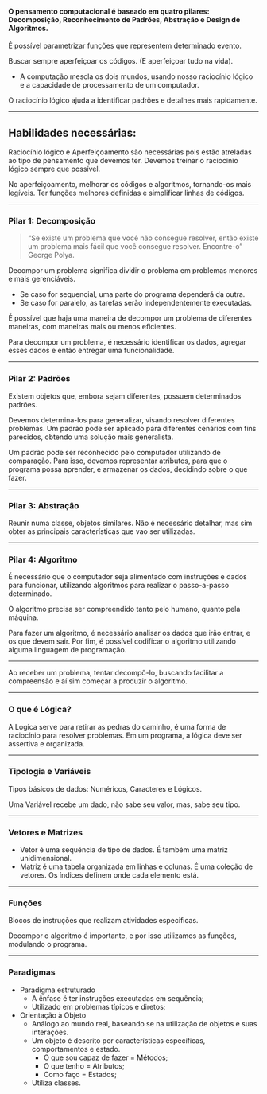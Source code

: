 #### O pensamento computacional é baseado em quatro pilares: Decomposição, Reconhecimento de Padrões, Abstração e Design de Algoritmos. 

É possível parametrizar funções que representem determinado evento.

Buscar sempre aperfeiçoar os códigos. (E aperfeiçoar tudo na vida).

- A computação mescla os dois mundos, usando nosso raciocínio lógico e a capacidade de processamento de um computador.

O raciocínio lógico ajuda a identificar padrões e detalhes mais rapidamente.

---

## Habilidades necessárias:

Raciocínio lógico e Aperfeiçoamento são necessárias pois estão atreladas ao tipo de pensamento que devemos ter. Devemos treinar o raciocínio lógico sempre que possível.

No aperfeiçoamento, melhorar os códigos e algoritmos, tornando-os mais legíveis. Ter funções melhores definidas e simplificar linhas de códigos.

---

### Pilar 1: Decomposição

> “Se existe um problema que você não consegue resolver, então existe um problema mais fácil que você consegue resolver. Encontre-o” George Polya.
> 

Decompor um problema significa dividir o problema em problemas menores e mais gerenciáveis.

- Se caso for sequencial, uma parte do programa dependerá da outra.
- Se caso for paralelo, as tarefas serão independentemente executadas.

É possível que haja uma maneira de decompor um problema de diferentes maneiras, com maneiras mais ou menos eficientes.

Para decompor um problema, é necessário identificar os dados, agregar esses dados e então entregar uma funcionalidade.

---

### Pilar 2: Padrões

 Existem objetos que, embora sejam diferentes, possuem determinados padrões.

Devemos determina-los para generalizar, visando resolver diferentes problemas. Um padrão pode ser aplicado para diferentes cenários com fins parecidos, obtendo uma solução mais generalista.

Um padrão pode ser reconhecido pelo computador utilizando de comparação. Para isso, devemos representar atributos, para que o programa possa aprender, e armazenar os dados, decidindo sobre o que fazer.

---

### Pilar 3: Abstração

Reunir numa classe, objetos similares. Não é necessário detalhar, mas sim obter as principais características que vao ser utilizadas.

---

### Pilar 4: Algoritmo

É necessário que o computador seja alimentado com instruções e dados  para funcionar, utilizando algoritmos para realizar o passo-a-passo determinado.

O algoritmo precisa ser compreendido tanto pelo humano, quanto pela máquina. 

Para fazer um algoritmo, é necessário analisar os dados que irão entrar, e os que devem sair. Por fim, é possível codificar o algoritmo utilizando alguma linguagem de programação.

---

Ao receber um problema, tentar decompô-lo, buscando facilitar a compreensão e aí sim começar a produzir o algoritmo.

---

### O que é Lógica?

A Logica serve para retirar as pedras do caminho, é uma forma de raciocínio para resolver problemas. Em um programa, a lógica deve ser assertiva e organizada.

---

### Tipologia e Variáveis

Tipos básicos de dados: Numéricos, Caracteres e Lógicos.

Uma Variável recebe um dado, não sabe seu valor, mas, sabe seu tipo.

---

### Vetores e Matrizes

- Vetor é uma sequência de tipo de dados. É também uma matriz unidimensional.
- Matriz é uma tabela organizada em linhas e colunas. É uma coleção de vetores. Os índices definem onde cada elemento está.

---

### Funções

Blocos de instruções que realizam atividades especificas. 

Decompor o algoritmo é importante, e por isso utilizamos as funções, modulando o programa.

---

### Paradigmas

- Paradigma estruturado
    - A ênfase é ter instruções executadas em sequência;
    - Utilizado em problemas típicos e diretos;
- Orientação à Objeto
    - Análogo ao  mundo real, baseando se na utilização de objetos e suas interações.
    - Um objeto é descrito por características específicas, comportamentos e estado.
        - O que sou capaz de fazer = Métodos;
        - O que tenho = Atributos;
        - Como faço = Estados;
    - Utiliza classes.